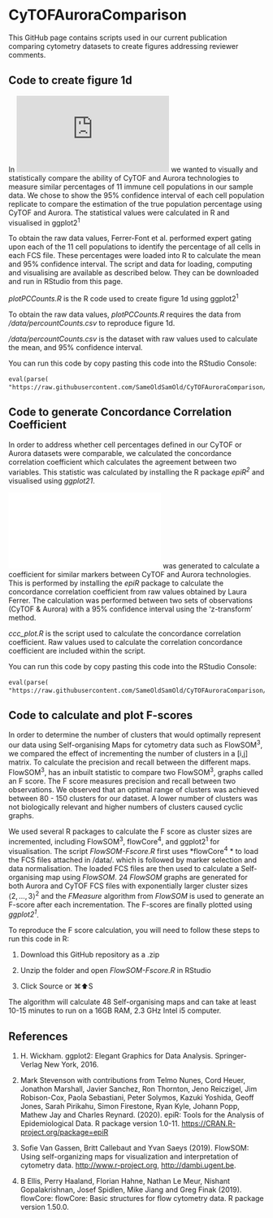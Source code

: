 # CyTOFAuroraComparison

This GitHub page contains scripts used in our current publication comparing cytometry datasets to create figures addressing reviewer comments. 

## Code to create figure 1d

In ![figure 1d ](https://github.com/SameOldSamOld/CyTOFAuroraComparison/blob/master/data/fig1d.pdf) we wanted to visually and statistically compare the ability of CyTOF and Aurora technologies to measure similar percentages of 11 immune cell populations in our sample data. We chose to show the 95% confidence interval of each cell population replicate to compare the estimation of the true population percentage using CyTOF and Aurora. The statistical values were calculated in R and visualised in ggplot2<sup>1</sup>

To obtain the raw data values, Ferrer-Font et al. performed expert gating upon each of the 11 cell populations to identify the percentage of all cells in each FCS file. These percentages were loaded into R to calculate the mean and 95% confidence interval. The script and data for loading, computing and visualising are available as described below. They can be downloaded and run in RStudio from this page.

*plotPCCounts.R* is the R code used to create figure 1d using ggplot2<sup>1</sup>

To obtain the raw data values, *plotPCCounts.R* requires the data from */data/percountCounts.csv* to reproduce figure 1d.

*/data/percountCounts.csv* is the dataset with raw values used to calculate the mean, and 95% confidence interval.

You can run this code by copy pasting this code into the RStudio Console:

    eval(parse( "https://raw.githubusercontent.com/SameOldSamOld/CyTOFAuroraComparison/master/plotPCCounts_figure1d.R"))

## Code to generate Concordance Correlation Coefficient

In order to address whether cell percentages defined in our CyTOF or Aurora datasets were comparable, we calculated the concordance correlation coefficient which calculates the agreement between two variables. This statistic was calculated by installing the R package *epiR<sup>2</sup>* and visualised using *ggplot21*.

 ![concordance correlation coefficient plot](/data/ccc_plot.pdf) was generated to calculate a coefficient for similar markers between CyTOF and Aurora technologies. This is performed by installing the *epiR* package to calculate the concordance correlation coefficient from raw values obtained by Laura Ferrer. The calculation was performed between two sets of observations (CyTOF & Aurora) with a 95% confidence interval using the ‘z-transform’ method. 

*ccc_plot.R* is the script used to calculate the concordance correlation coefficient. Raw values used to calculate the correlation concordance coefficient are included within the script. 

You can run this code by copy pasting this code into the RStudio Console:

    eval(parse( "https://raw.githubusercontent.com/SameOldSamOld/CyTOFAuroraComparison/master/ccc_plot.R"))

## Code to calculate and plot F-scores

In order to determine the number of clusters that would optimally represent our data using Self-organising Maps for cytometry data such as FlowSOM<sup>3</sup>, we compared the effect of incrementing the number of clusters in a [i,j] matrix. To calculate the precision and recall between the different maps. FlowSOM<sup>3</sup>,  has an inbuilt statistic to compare two FlowSOM<sup>3</sup>,  graphs called an F score. The F score measures precision and recall between two observations. We observed that an optimal range of clusters was achieved between 80 - 150 clusters for our dataset. A lower number of clusters was not biologically relevant and higher numbers of clusters caused cyclic graphs.

We used several R packages to calculate the F score as cluster sizes are incremented, including FlowSOM<sup>3</sup>, flowCore<sup>4</sup>, and ggplot2<sup>1</sup> for visualisation. The script *FlowSOM-Fscore.R* first uses *flowCore<sup>4</sup> * to load the FCS files attached in /data/. which is followed by marker selection and data normalisation. The loaded FCS files are then used to calculate a Self-organising map using *FlowSOM*. 24 *FlowSOM* graphs are generated for both Aurora and CyTOF FCS files with exponentially larger cluster sizes $\langle 2, \dots, 3 \rangle^{2}$ and the *FMeasure* algorithm from *FlowSOM* is used to generate an F-score after each incrementation. The F-scores are finally plotted using *ggplot2<sup>1</sup>*.

To reproduce the F score calculation, you will need to follow these steps to run this code in R:

1) Download this GitHub repository as a .zip

2) Unzip the folder and open *FlowSOM-Fscore.R* in RStudio

3) Click Source or ⌘:arrow_up:S

The algorithm will calculate 48 Self-organising maps and can take at least 10-15 minutes to run on a 16GB RAM, 2.3 GHz Intel i5 computer.


## References

1.	H. Wickham. ggplot2: Elegant Graphics for Data Analysis. Springer-Verlag New York, 2016.

2.	Mark Stevenson with contributions from Telmo Nunes, Cord Heuer, Jonathon Marshall, Javier Sanchez,  Ron Thornton, Jeno Reiczigel, Jim Robison-Cox, Paola Sebastiani, Peter Solymos, Kazuki Yoshida,  Geoff Jones, Sarah Pirikahu, Simon Firestone, Ryan Kyle, Johann Popp, Mathew Jay and Charles  Reynard. (2020). epiR: Tools for the Analysis of Epidemiological Data. R package version 1.0-11.  https://CRAN.R-project.org/package=epiR

3.	Sofie Van Gassen, Britt Callebaut and Yvan Saeys (2019). FlowSOM: Using self-organizing maps for  visualization and interpretation of cytometry data. http://www.r-project.org, http://dambi.ugent.be.

4.	B Ellis, Perry Haaland, Florian Hahne, Nathan Le Meur, Nishant Gopalakrishnan, Josef Spidlen, Mike Jiang and Greg Finak (2019). flowCore: flowCore: Basic structures for flow cytometry data. R package version 1.50.0.
